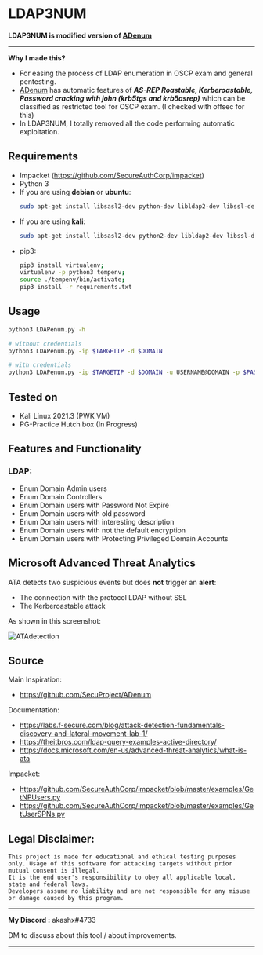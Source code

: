 # LDAP3NUM

**LDAP3NUM is modified version of [ADenum](https://github.com/SecuProject/ADenum)**

---

**Why I made this?**
- For easing the process of LDAP enumeration in OSCP exam and general pentesting.
- [ADenum](https://github.com/SecuProject/ADenum) has automatic features of **_AS-REP Roastable, Kerberoastable, Password cracking with john (krb5tgs and krb5asrep)_** which can be classified as restricted tool for OSCP exam. (I checked with offsec for this)
- In LDAP3NUM, I totally removed all the code performing automatic exploitation.

## Requirements
- Impacket (https://github.com/SecureAuthCorp/impacket)
- Python 3 
- If you are using **debian** or **ubuntu**:
	```bash
	sudo apt-get install libsasl2-dev python-dev libldap2-dev libssl-dev
	```
- If you are using  **kali**:
	```bash
	sudo apt-get install libsasl2-dev python2-dev libldap2-dev libssl-dev
	```
- pip3:
	```bash
    pip3 install virtualenv;
    virtualenv -p python3 tempenv; 
    source ./tempenv/bin/activate;
	pip3 install -r requirements.txt
	```
## Usage
```bash
python3 LDAPenum.py -h

# without credentials
python3 LDAPenum.py -ip $TARGETIP -d $DOMAIN

# with credentials
python3 LDAPenum.py -ip $TARGETIP -d $DOMAIN -u USERNAME@DOMAIN -p $PASSWORD
```


## Tested on
- Kali Linux 2021.3 (PWK VM)
- PG-Practice Hutch box (In Progress)
  
## Features and Functionality 
### LDAP:

- Enum Domain Admin users
- Enum Domain Controllers
- Enum Domain users with Password Not Expire
- Enum Domain users with old password
- Enum Domain users with interesting description
- Enum Domain users with not the default encryption
- Enum Domain users with Protecting Privileged Domain Accounts

## Microsoft Advanced Threat Analytics

ATA detects two suspicious events but does **not** trigger an **alert**:
- The connection with the protocol LDAP without SSL
- The Kerberoastable attack 

As shown in this screenshot:

![ATAdetection](https://user-images.githubusercontent.com/26841401/174618534-ebbf640d-e61b-4d4d-8028-fb48eaa0b848.png)

## Source 
Main Inspiration:
- https://github.com/SecuProject/ADenum

Documentation:
- https://labs.f-secure.com/blog/attack-detection-fundamentals-discovery-and-lateral-movement-lab-1/
- https://theitbros.com/ldap-query-examples-active-directory/
- https://docs.microsoft.com/en-us/advanced-threat-analytics/what-is-ata

Impacket:
- https://github.com/SecureAuthCorp/impacket/blob/master/examples/GetNPUsers.py
- https://github.com/SecureAuthCorp/impacket/blob/master/examples/GetUserSPNs.py


## Legal Disclaimer:

    This project is made for educational and ethical testing purposes only. Usage of this software for attacking targets without prior mutual consent is illegal. 
    It is the end user's responsibility to obey all applicable local, state and federal laws. 
    Developers assume no liability and are not responsible for any misuse or damage caused by this program.

---

**My Discord :** akashx#4733

DM to discuss about this tool / about improvements. 

---
